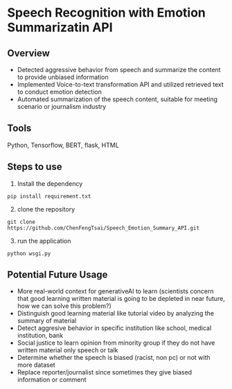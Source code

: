 # Speech Recognition with Emotion Summarizatin API

## Overview
* Detected aggressive behavior from speech and summarize the content to provide unbiased information 
* Implemented Voice-to-text transformation API and utilized retrieved text to conduct emotion detection 
* Automated summarization of the speech content, suitable for meeting scenario or journalism industry

## Tools
Python, Tensorflow, BERT, flask, HTML


## Steps to use
1. Install the dependency
```
pip install requirement.txt
```
2. clone the repository
```
git clone https://github.com/ChenFengTsai/Speech_Emotion_Summary_API.git
```
3. run the application
```
python wsgi.py
```

## Potential Future Usage
* More real-world context for generativeAI to learn (scientists concern that good learning written material is going to be depleted in near future, how we can solve this problem?)
* Distinguish good learning material like tutorial video by analyzing the summary of material
* Detect aggresive behavior in specific institution like school, medical institution, bank
* Social justice to learn opinion from minority group if they do not have written material only speech or talk
* Determine whether the speech is biased (racist, non pc) or not with more dataset
* Replace reporter/journalist since sometimes they give biased information or comment

